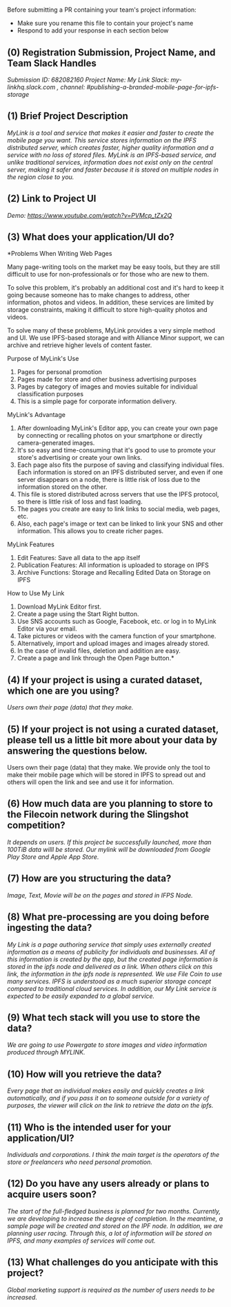 # <My Link>

Before submitting a PR containing your team's project information:
- Make sure you rename this file to contain your project's name
- Respond to add your response in each section below

## (0) Registration Submission, Project Name, and Team Slack Handles

*Submission ID: 682082160
Project Name: My Link
Slack: my-linkhq.slack.com , channel: #publishing-a-branded-mobile-page-for-ipfs-storage*

## (1) Brief Project Description

*MyLink is a tool and service that makes it easier and faster to create the mobile page you want.
This service stores information on the IPFS distributed server, which creates faster, higher quality information and a service with no loss of stored files.
MyLink is an IPFS-based service, and unlike traditional services, information does not exist only on the central server, making it safer and faster because it is stored on multiple nodes in the region close to you.*

## (2) Link to Project UI

*Demo: https://www.youtube.com/watch?v=PVMcp_tZx2Q*

## (3) What does your application/UI do?

*Problems When Writing Web Pages

Many page-writing tools on the market may be easy tools, but they are still difficult to use for non-professionals or for those who are new to them.

To solve this problem, it's probably an additional cost and it's hard to keep it going because someone has to make changes to address, other information, photos and videos. In addition, these services are limited by storage constraints, making it difficult to store high-quality photos and videos.

To solve many of these problems, MyLink provides a very simple method and UI.
We use IPFS-based storage and with Alliance Minor support, we can archive and retrieve higher levels of content faster.

Purpose of MyLink's Use

1. Pages for personal promotion
2. Pages made for store and other business advertising purposes
3. Pages by category of images and movies suitable for individual classification purposes
4. This is a simple page for corporate information delivery.

MyLink's Advantage

1. After downloading MyLink's Editor app, you can create your own page by connecting or recalling photos on your smartphone or directly camera-generated images.
2. It's so easy and time-consuming that it's good to use to promote your store's advertising or create your own links.
3. Each page also fits the purpose of saving and classifying individual files. Each information is stored on an IPFS distributed server, and even if one server disappears on a node, there is little risk of loss due to the information stored on the other.
4. This file is stored distributed across servers that use the IPFS protocol, so there is little risk of loss and fast loading.
5. The pages you create are easy to link links to social media, web pages, etc.
6. Also, each page's image or text can be linked to link your SNS and other information. This allows you to create richer pages.

MyLink Features

1. Edit Features: Save all data to the app itself
2. Publication Features: All information is uploaded to storage on IPFS
3. Archive Functions: Storage and Recalling Edited Data on Storage on IPFS

How to Use My Link

1. Download MyLink Editor first.
2. Create a page using the Start Right button.
3. Use SNS accounts such as Google, Facebook, etc. or log in to MyLink Editor via your email.
4. Take pictures or videos with the camera function of your smartphone.
5. Alternatively, import and upload images and images already stored.
6. In the case of invalid files, deletion and addition are easy.
7. Create a page and link through the Open Page button.*

## (4) If your project is using a curated dataset, which one are you using?

*Users own their page (data) that they make.*

## (5) If your project is not using a curated dataset, please tell us a little bit more about your data by answering the questions below.

Users own their page (data) that they make. We provide only the tool to make their mobile page which will be stored in IPFS to spread out and others will open the link and see and use it for information.

## (6) How much data are you planning to store to the Filecoin network during the Slingshot competition?

*It depends on users. If this project be successfully launched, more than 100TiB data willl be stored. Our mylink will be downloaded from Google Play Store and Apple App Store.*

## (7) How are you structuring the data?

*Image, Text, Movie will be on the pages and stored in IFPS Node.*

## (8) What pre-processing are you doing before ingesting the data?

*My Link is a page authoring service that simply uses externally created information as a means of publicity for individuals and businesses.
All of this information is created by the app, but the created page information is stored in the ipfs node and delivered as a link. When others click on this link, the information in the ipfs node is represented. We use File Coin to use many services. IPFS is understood as a much superior storage concept compared to traditional cloud services. In addition, our My Link service is expected to be easily expanded to a global service.*


## (9)  What tech stack will you use to store the data?

*We are going to use Powergate to store images and video information produced through MYLINK.*

## (10) How will you retrieve the data?

*Every page that an individual makes easily and quickly creates a link automatically, and if you pass it on to someone outside for a variety of purposes, the viewer will click on the link to retrieve the data on the ipfs.*

## (11) Who is the intended user for your application/UI?

*Individuals and corporations.
I think the main target is the operators of the store or freelancers who need personal promotion.*

## (12) Do you have any users already or plans to acquire users soon?

*The start of the full-fledged business is planned for two months. Currently, we are developing to increase the degree of completion. In the meantime, a sample page will be created and stored on the IPF node.
In addition, we are planning user racing. Through this, a lot of information will be stored on IPFS, and many examples of services will come out.*

## (13) What challenges do you anticipate with this project?

*Global marketing support is required as the number of users needs to be increased.*

